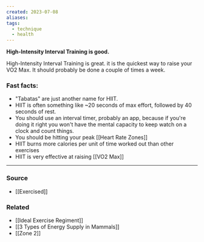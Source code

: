 ```yaml
---
created: 2023-07-08
aliases: 
tags:
  - technique
  - health
---
```

**High-Intensity Interval Training is good.**

High-Intensity Interval Training is great. it is the quickest way to raise your VO2 Max. It should probably be done a couple of times a week.

### Fast facts:

- "Tabatas" are just another name for HIIT.
- HIIT is often something like ~20 seconds of max effort, followed by 40 seconds of rest.
- You should use an interval timer, probably an app, because if you're doing it right you won't have the mental capacity to keep watch on a clock and count things.
- You should be hitting your peak [[Heart Rate Zones]]
- HIIT burns more calories per unit of time worked out than other exercises
- HIIT is very effective at raising [[VO2 Max]]

---

### Source
- [[Exercised]]

### Related
- [[Ideal Exercise Regiment]] 
- [[3 Types of Energy Supply in Mammals]]
- [[Zone 2]]